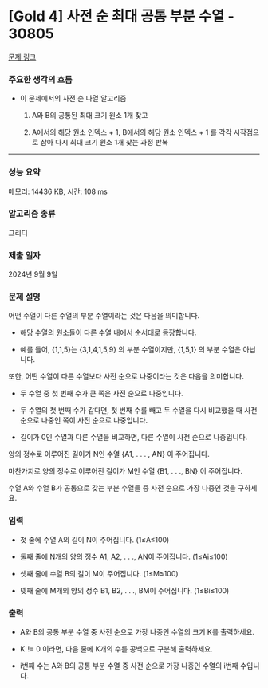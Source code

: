 # [Gold 4] 사전 순 최대 공통 부분 수열 - 30805

[문제 링크](https://www.acmicpc.net/problem/30805) 

### 주요한 생각의 흐름

- 이 문제에서의 사전 순 나열 알고리즘

	1. A와 B의 공통된 최대 크기 원소 1개 찾고 

	2. A에서의 해당 원소 인덱스 + 1, B에서의 해당 원소 인덱스 + 1 를 각각 시작점으로 삼아 다시 최대 크기 원소 1개 찾는 과정 반복
  
---

### 성능 요약

메모리: 14436 KB, 시간: 108 ms

### 알고리즘 종류

그리디

### 제출 일자

2024년 9월 9일

### 문제 설명

<p>어떤 수열이 다른 수열의 부분 수열이라는 것은 다음을 의미합니다.</p>

- 해당 수열의 원소들이 다른 수열 내에서 순서대로 등장합니다.

- 예를 들어, {1,1,5}는 {3,1,4,1,5,9} 의 부분 수열이지만, {1,5,1} 의 부분 수열은 아닙니다.

<p>또한, 어떤 수열이 다른 수열보다 사전 순으로 나중이라는 것은 다음을 의미합니다.</p>

- 두 수열 중 첫 번째 수가 큰 쪽은 사전 순으로 나중입니다.

- 두 수열의 첫 번째 수가 같다면, 첫 번째 수를 빼고 두 수열을 다시 비교했을 때 사전 순으로 나중인 쪽이 사전 순으로 나중입니다.
	
- 길이가 0인 수열과 다른 수열을 비교하면, 다른 수열이 사전 순으로 나중입니다.

<p>양의 정수로 이루어진 길이가 N인 수열 {A1, . . . , AN} 이 주어집니다. 

마찬가지로 양의 정수로 이루어진 길이가 M인 수열 {B1, . . ., BN} 이 주어집니다.</p>

<p>수열 A와 수열 B가 공통으로 갖는 부분 수열들 중 사전 순으로 가장 나중인 것을 구하세요.</p>

### 입력 

- 첫 줄에 수열 A의 길이 N이 주어집니다. (1≤A≤100)

- 둘째 줄에 N개의 양의 정수 A1, A2, . . ., AN이 주어집니다. (1≤Ai≤100)

- 셋째 줄에 수열 B의 길이 M이 주어집니다. (1≤M≤100)

- 넷째 줄에 M개의 양의 정수 B1, B2, . . ., BM이 주어집니다. (1≤Bi≤100)

### 출력 

- A와 B의 공통 부분 수열 중 사전 순으로 가장 나중인 수열의 크기 K를 출력하세요.

- K  != 0 이라면, 다음 줄에 K개의 수를 공백으로 구분해 출력하세요.

- i번째 수는 A와 B의 공통 부분 수열 중 사전 순으로 가장 나중인 수열의 i번째 수입니다.

